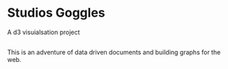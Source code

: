 # Studios Goggles
A d3 visuialsation project

## 
This is an adventure of data driven documents and building graphs for the web. 
